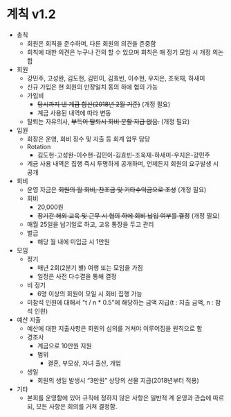# 계칙 v1.2
- 총칙
    - 회원은 회칙을 준수하며, 다른 회원의 의견을 존중함
    - 회칙에 대한 의견은 누구나 건의 할 수 있으며 회칙은 매 정기 모임 시 개정 의논함
- 회원
    - 강민주, 고성완, 김도헌, 김민이, 김효빈, 이수현, 우지은, 조욱재, 하새미
    - 신규 가입은 현 회원의 만장일치 동의 하에 협의 가능
    - 가입비
        - ~~당시까지 낸 계급 합산(2018년 2월 기준)~~ (개정 필요)
        - 계금 사용된 내역에 따라 변동
    - 탈퇴는 자유의사, ~~부득이 탈퇴시 회비 분할 지급 없음.~~ (개정 필요) 
- 임원
    - 회장은 운영, 회비 징수 및 지출 등 회계 업무 담당
    - Rotation
        - 김도헌-고성완-이수현-김민이-김효빈-조욱재-하새미-우지은-강민주
    - 계금 사용 내역은 집행 즉시 투명하게 공개하며, 언제든지 회원의 요구발생 시 공개
- 회비
    - 운영 자금은 ~~회원의 월 회비, 찬조금 및 기타수익금으로 조성~~ (개정 필요)
    - 회비
        - 20,000원
        - ~~장기간 해외 교육 및 근무 시 협의 하에 회비 납입 여부를 결정~~ (개정 필요)
    - 매월 25일을 납기일로 하고, 고유 통장을 두고 관리
    - 벌금
        - 해당 월 내에 미입금 시 1만원
- 모임
    - 정기
        - 매년 2회(2분기 별) 여행 또는 모임을 가짐
        - 일정은 사전 다수결을 통해 결정
    - 비 정기
        - 6명 이상의 회원이 모일 시 회비 집행 가능
    - 미참석 인원에 대해서 "t / n * 0.5"에 해당하는 금액 지급(t : 지출 금액, n : 참석 인원)
- 예산 지출
    - 예산에 대한 지출사항은 회원의 심의를 거쳐야 이루어짐을 원칙으로 함
    - 경조사
        - 계금으로 10만원 지원
        - 범위
            - 결혼, 부모상, 자녀 출산, 개업
    - 생일
        - 회원의 생일 발생시 “3만원” 상당의 선물 지급(2018년부터 적용)
- 기타
    - 본희를 운영함에 있어 규칙에 정하지 않은 사항은 일반적 계 운영과 관습에 따르되, 모든 사항은 회의를 거쳐 결정함.
